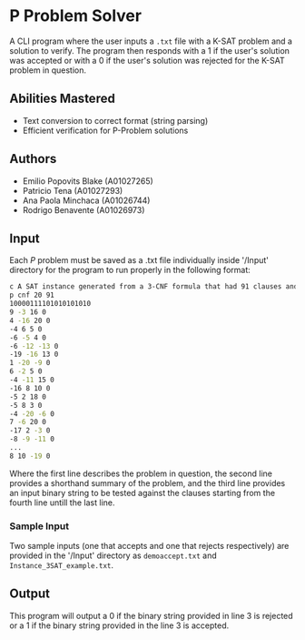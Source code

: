 # P Problem Solver
A CLI program where the user inputs a `.txt` file with a K-SAT problem and a solution to verify. The program then responds with a 1 if the user's solution was accepted or with a 0 if the user's solution was rejected for the K-SAT problem in question.

## Abilities Mastered
- Text conversion to correct format (string parsing)
- Efficient verification for P-Problem solutions

## Authors
- Emilio Popovits Blake (A01027265)
- Patricio Tena (A01027293)
- Ana Paola Minchaca (A01026744)
- Rodrigo Benavente (A01026973)

## Input
Each *P* problem must be saved as a .txt file individually inside '/Input' directory for the program to run properly in the following format:

```sh
c A SAT instance generated from a 3-CNF formula that had 91 clauses and 20 variables
p cnf 20 91
10000111101010101010
9 -3 16 0
4 -16 20 0
-4 6 5 0
-6 -5 4 0
-6 -12 -13 0
-19 -16 13 0
1 -20 -9 0
6 -2 5 0
-4 -11 15 0
-16 8 10 0
-5 2 18 0
-5 8 3 0
-4 -20 -6 0
7 -6 20 0
-17 2 -3 0
-8 -9 -11 0
...
8 10 -19 0
```

Where the first line describes the problem in question, the second line provides a shorthand summary of the problem, and the third line provides an input binary string to be tested against the clauses starting from the fourth line untill the last line.

### Sample Input
Two sample inputs (one that accepts and one that rejects respectively) are provided in the '/Input' directory as `demoaccept.txt` and `Instance_3SAT_example.txt`.

## Output

This program will output a 0 if the binary string provided in line 3 is rejected or a 1 if the binary string provided in the line 3 is accepted.
